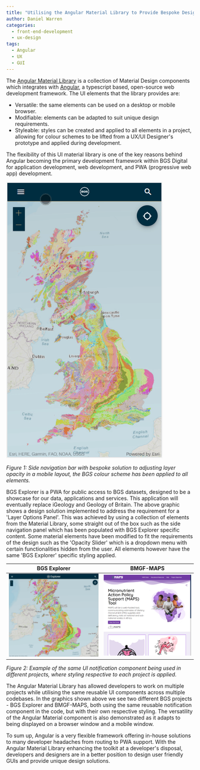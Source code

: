 ```yaml
---
title: "Utilising the Angular Material Library to Provide Bespoke Design Solutions"
author: Daniel Warren
categories:
  - front-end-development
  - ux-design
tags:
  - Angular
  - UX
  - GUI
---
```



The [Angular Material Library](https://material.angular.io/) is a collection of Material Design components which integrates with [Angular](https://angular.io/), a typescript based, open-source web development framework. The UI elements that the library provides are:

- Versatile: the same elements can be used on a desktop or mobile browser.
- Modifiable: elements can be adapted to suit unique design requirements.
- Styleable: styles can be created and applied to all elements in a project, allowing for colour schemes to be lifted from a UX/UI Designer's prototype and applied during development.

The flexibility of this UI material library is one of the key reasons behind Angular becoming the primary development framework within BGS Digital for application development, web development, and PWA (progressive web app) development.

![Demo-Mobile](https://github.com/DanielLyleWilliamWarren/BlogDay_AngularMaterial/raw/main/assets/opacitysolution.gif)

_Figure 1: Side navigation bar with bespoke solution to adjusting layer opacity in a mobile layout, the BGS colour scheme has been applied to all elements._

BGS Explorer is a PWA for public access to BGS datasets, designed to be a showcase for our data, applications and services. This application will eventually replace iGeology and Geology of Britain. The above graphic shows a design solution implemented to address the requirement for a 'Layer Options Panel'. This was achieved by using a collection of elements from the Material Library, some straight out of the box such as the side navigation panel which has been populated with BGS Explorer specific content. Some material elements have been modified to fit the requirements of the design such as the 'Opacity Slider' which is a dropdown menu with certain functionalities hidden from the user. All elements however have the same 'BGS Explorer' specific styling applied.

| BGS Explorer    | BMGF-MAPS |
| ----------- | ----------- |
| ![Demo-Notification](https://github.com/DanielLyleWilliamWarren/BlogDay_AngularMaterial/raw/main/assets/2MTJrwqEC0.gif) | ![Demo-Notification](https://github.com/DanielLyleWilliamWarren/BlogDay_AngularMaterial/raw/main/assets/MNTsDmZwKi.gif) |

_Figure 2: Example of the same UI notification component being used in different projects, where styling respective to each project is applied._

The Angular Material Library has allowed developers to work on multiple projects while utilising the same reusable UI components across multiple codebases. In the graphics shown above we see two different BGS projects - BGS Explorer and BMGF-MAPS, both using the same reusable notification component in the code, but with their own respective styling. The versatility of the Angular Material component is also demonstrated as it adapts to being displayed on a browser window and a mobile window.

To sum up, Angular is a very flexible framework offering in-house solutions to many developer headaches from routing to PWA support. With the Angular Material Library enhancing the toolkit at a developer's disposal, developers and designers are in a better position to design user friendly GUIs and provide unique design solutions.
